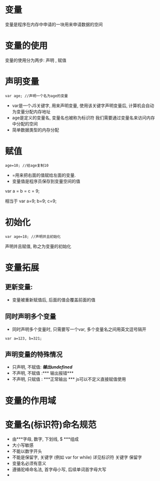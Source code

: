 # 变量

变量是程序在内存中申请的一块用来申请数据的空间

# 变量的使用

变量的使用分为两步: 声明 , 赋值

# 声明变量

`var age; //声明一个名为age的变量`

* var是一个JS关键字, 用来声明变量, 使用该关键字声明变量后, 计算机会自动为变量分配内存地址
* age是定义的变量名, 变量名也被称为标识符 我们需要通过变量名来访问内存中分配的空间
* 简单数据类型的内存分配

# 赋值

`age=10; //给age复制10`

* =用来把右面的值赋给左面的变量.
* 变量值是程序员保存到变量空间的值

var a = b = c = 9;

相当于 var a=9; b=9; c=9;

# 初始化

`var age=18; //声明并且初始化`

声明并且赋值, 称之为变量的初始化

# 变量拓展

## 更新变量:

* 变量被重新赋值后, 后面的值会覆盖前面的值

## 同时声明多个变量

* 同时声明多个变量时, 只需要写一个var, 多个变量名之间用英文逗号隔开

`var a=123, b=321;`

## 声明变量的特殊情况

* 只声明, 不赋值: ***输出undefined***
* 不声明, 不赋值 :*** 输出报错***
* 不声明, 只赋值 : ***正常输出 *** js可以不定义直接赋值使用

# 变量的作用域

# 变量名(标识符)命名规范

* 由***字母, 数字, 下划线, $ ***组成
* 大小写敏感
* 不能以数字开头
* 不能是保留字, 关键字 (例如 var for while) 详见标识符 关键字 保留字
* 变量名必须有意义
* 遵循驼峰命名法, 首字母小写, 后续单词首字母大写
* ‍
